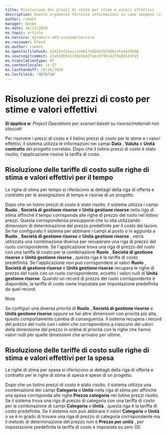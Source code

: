 ```yaml
---
title: Risoluzione dei prezzi di costo per stime e valori effettivi
description: Questo argomento fornisce informazioni su come vengono risolti i prezzi di costo per stime e valori effettivi.
author: rumant
manager: Annbe
ms.date: 10/13/2020
ms.topic: article
ms.service: dynamics-365-customerservice
ms.reviewer: kfend
ms.author: rumant
ms.openlocfilehash: d3422ef2eacc1e0617e60d41b7ddbcefe44d5b90
ms.sourcegitcommit: 11a61db54119503e82faec5f99c4273e8d1247e5
ms.translationtype: HT
ms.contentlocale: it-IT
ms.lasthandoff: 10/16/2020
ms.locfileid: "4078738"
---
```

# <a name="resolving-cost-prices-for-estimates-and-actuals"></a>Risoluzione dei prezzi di costo per stime e valori effettivi

_**Si applica a:** Project Operations per scenari basati su risorse/materiali non stoccati_

Per risolvere i prezzi di costo e il listino prezzi di costo per le stime e i valori effettivi, il sistema utilizza le informazioni nei campi **Data** , **Valuta** e **Unità contratto** del progetto correlato. Dopo che il listino prezzi di costo è stato risolto, l'applicazione risolve la tariffa di costo.

## <a name="resolving-cost-rates-on-actual-and-estimate-lines-for-time"></a>Risoluzione delle tariffe di costo sulle righe di stima e valori effettivi per il tempo

Le righe di stima per tempo si riferiscono ai dettagli della riga di offerta e contratto per le assegnazioni di tempo e risorse di un progetto.

Dopo che un listino prezzi di costo è stato risolto, il sistema utilizza i campi **Ruolo** , **Società di gestione risorse** e **Unità gestione risorse** nella riga di stima affinché il tempo corrisponda alle righe di prezzo del ruolo nel listino prezzi. Questa corrispondenza presuppone che tu stia utilizzando dimensioni di determinazione del prezzo predefinite per il costo del lavoro. Se hai configurato il sistema per abbinare i campi al posto o in aggiunta a **Ruolo** , **Società di gestione risorse** e **Unità gestione risorse** , verrà utilizzata una combinazione diversa per recuperare una riga di prezzo del ruolo corrispondente. Se l'applicazione trova una riga di prezzo del ruolo con una tariffa di costo per la combinazione **Ruolo** , **Società di gestione risorse** e **Unità gestione risorse** , questa riga è la tariffa di costo predefinita. Se l'applicazione non può corrispondere ai valori **Ruolo** , **Società di gestione risorse** e **Unità gestione risorse** recupera le righe di prezzo del ruolo con un ruolo corrispondente, eccetto i valori nulli di **Unità gestione risorse**. Quando un record di prezzo del ruolo corrispondente è disponibile, la tariffa di costo viene impostata per impostazione predefinita da quel record. 

> [!NOTE]
> Se configuri una diversa priorità di **Ruolo** , **Società di gestione risorse** e **Unità gestione risorse** oppure se hai altre dimensioni con priorità più alta, questo comportamento cambia di conseguenza. Il sistema recupera i record del prezzo del ruolo con i valori che corrispondono a ciascuno dei valori della dimensione del prezzo in ordine di priorità con le righe che hanno valori nulli per quelle dimensioni che arrivano per ultime.

## <a name="resolving-cost-rates-on-actual-and-estimate-lines-for-expense"></a>Risoluzione delle tariffe di costo sulle righe di stima e valori effettivi per la spesa

Le righe di stima per spesa si riferiscono ai dettagli della riga di offerta e contratto per le righe di stima di spesa e spese di un progetto.

Dopo che un listino prezzi di costo è stato risolto, il sistema utilizza una combinazione dei campi **Categoria** e **Unità** nella riga di stima per affinché una spesa corrisponda alle righe **Prezzo categoria** nel listino prezzi risolto. Se il sistema trova una riga di prezzo di categoria con una tariffa di costo per la combinazione di campi **Categoria** e **Unità** , questa riga è la tariffa di costo predefinita. Se il sistema non può abbinare il valori **Categoria** e **Unità** o se è in grado di trovare una riga di prezzo di categoria corrispondente ma il metodo di determinazione del prezzo non è **Prezzo per unità** , per impostazione predefinita la tariffa di costo è impostata su zero (0).
